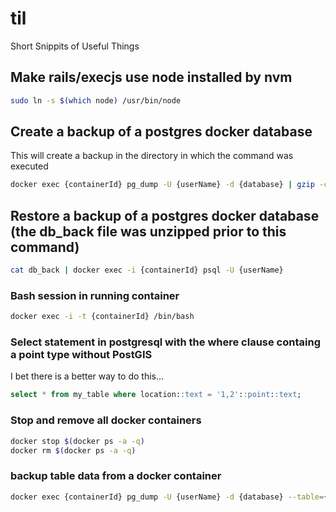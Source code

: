 # til
Short Snippits of Useful Things

## Make rails/execjs use node installed by nvm
```bash
sudo ln -s $(which node) /usr/bin/node
```

## Create a backup of a postgres docker database
This will create a backup in the directory in which the command was executed

```bash
docker exec {containerId} pg_dump -U {userName} -d {database} | gzip -c > db_back.gz
```

## Restore a backup of a postgres docker database (the db_back file was unzipped prior to this command)
```bash
cat db_back | docker exec -i {containerId} psql -U {userName}
```

### Bash session in running container
``` bash
docker exec -i -t {containerId} /bin/bash
```

### Select statement in postgresql with the where clause containg a point type without PostGIS
I bet there is a better way to do this...
```sql
select * from my_table where location::text = '1,2'::point::text;
```

### Stop and remove all docker containers
```bash
docker stop $(docker ps -a -q)
docker rm $(docker ps -a -q)
```

### backup table data from a docker container
```bash
docker exec {containerId} pg_dump -U {userName} -d {database} --table={tablName} --data-only > {backupFileName}.sql

```
